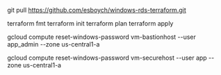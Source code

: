 git pull https://github.com/esboych/windows-rds-terraform.git

terraform fmt
terraform init
terraform plan
terraform apply

gcloud compute reset-windows-password vm-bastionhost --user app_admin --zone us-central1-a

gcloud compute reset-windows-password vm-securehost --user app --zone us-central1-a